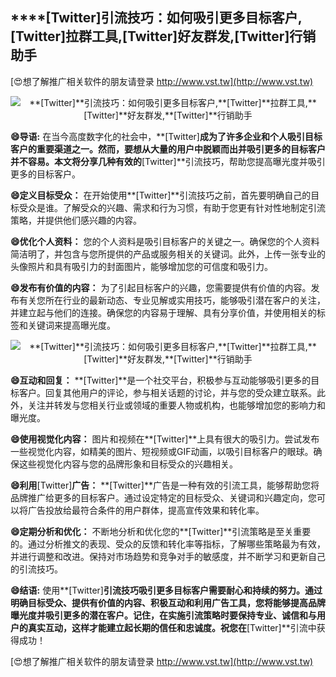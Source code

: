 ## ****[Twitter]**引流技巧：如何吸引更多目标客户,**[Twitter]**拉群工具,**[Twitter]**好友群发,**[Twitter]**行销助手**

[😍想了解推广相关软件的朋友请登录 http://www.vst.tw](http://www.vst.tw)

 <center><img src="https://vst.tw/MP4/tuiguang/png/8.png" alt="**[Twitter]**引流技巧：如何吸引更多目标客户,**[Twitter]**拉群工具,**[Twitter]**好友群发,**[Twitter]**行销助手"></center>

**😄导语:**
在当今高度数字化的社会中，**[Twitter]**成为了许多企业和个人吸引目标客户的重要渠道之一。然而，要想从大量的用户中脱颖而出并吸引更多的目标客户并不容易。本文将分享几种有效的**[Twitter]**引流技巧，帮助您提高曝光度并吸引更多的目标客户。

**😄定义目标受众：**
在开始使用**[Twitter]**引流技巧之前，首先要明确自己的目标受众是谁。了解受众的兴趣、需求和行为习惯，有助于您更有针对性地制定引流策略，并提供他们感兴趣的内容。

**😄优化个人资料：**
您的个人资料是吸引目标客户的关键之一。确保您的个人资料简洁明了，并包含与您所提供的产品或服务相关的关键词。此外，上传一张专业的头像照片和具有吸引力的封面图片，能够增加您的可信度和吸引力。

**😄发布有价值的内容：**
为了引起目标客户的兴趣，您需要提供有价值的内容。发布有关您所在行业的最新动态、专业见解或实用技巧，能够吸引潜在客户的关注，并建立起与他们的连接。确保您的内容易于理解、具有分享价值，并使用相关的标签和关键词来提高曝光度。

 <center><img src="https://vst.tw/MP4/tuiguang/png/4.png" alt="**[Twitter]**引流技巧：如何吸引更多目标客户,**[Twitter]**拉群工具,**[Twitter]**好友群发,**[Twitter]**行销助手"></center>

**😄互动和回复：**
**[Twitter]**是一个社交平台，积极参与互动能够吸引更多的目标客户。回复其他用户的评论，参与相关话题的讨论，并与您的受众建立联系。此外，关注并转发与您相关行业或领域的重要人物或机构，也能够增加您的影响力和曝光度。

**😄使用视觉化内容：**
图片和视频在**[Twitter]**上具有很大的吸引力。尝试发布一些视觉化内容，如精美的图片、短视频或GIF动画，以吸引目标客户的眼球。确保这些视觉化内容与您的品牌形象和目标受众的兴趣相关。

**😄利用**[Twitter]**广告：**
**[Twitter]**广告是一种有效的引流工具，能够帮助您将品牌推广给更多的目标客户。通过设定特定的目标受众、关键词和兴趣定向，您可以将广告投放给最符合条件的用户群体，提高宣传效果和转化率。

**😄定期分析和优化：**
不断地分析和优化您的**[Twitter]**引流策略是至关重要的。通过分析推文的表现、受众的反馈和转化率等指标，了解哪些策略最为有效，并进行调整和改进。保持对市场趋势和竞争对手的敏感度，并不断学习和更新自己的引流技巧。

**😄结语:**
使用**[Twitter]**引流技巧吸引更多目标客户需要耐心和持续的努力。通过明确目标受众、提供有价值的内容、积极互动和利用广告工具，您将能够提高品牌曝光度并吸引更多的潜在客户。记住，在实施引流策略时要保持专业、诚信和与用户的真实互动，这样才能建立起长期的信任和忠诚度。祝您在**[Twitter]**引流中获得成功！

[😍想了解推广相关软件的朋友请登录 http://www.vst.tw](http://www.vst.tw)




